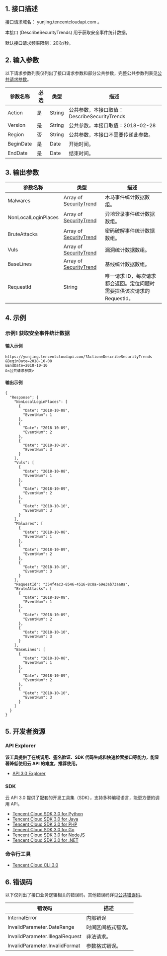 ## 1. 接口描述

接口请求域名： yunjing.tencentcloudapi.com 。

本接口 (DescribeSecurityTrends) 用于获取安全事件统计数据。

默认接口请求频率限制：20次/秒。

## 2. 输入参数

以下请求参数列表仅列出了接口请求参数和部分公共参数，完整公共参数列表见[公共请求参数](/document/api/296/19828)。

| 参数名称 | 必选 | 类型 | 描述 |
|---------|---------|---------|---------|
| Action | 是 | String | 公共参数，本接口取值：DescribeSecurityTrends |
| Version | 是 | String | 公共参数，本接口取值：2018-02-28 |
| Region | 否 | String | 公共参数，本接口不需要传递此参数。 |
| BeginDate | 是 | Date | 开始时间。 |
| EndDate | 是 | Date | 结束时间。 |

## 3. 输出参数

| 参数名称 | 类型 | 描述 |
|---------|---------|---------|
| Malwares | Array of [SecurityTrend](/document/api/296/19867#SecurityTrend) | 木马事件统计数据数组。|
| NonLocalLoginPlaces | Array of [SecurityTrend](/document/api/296/19867#SecurityTrend) | 异地登录事件统计数据数组。|
| BruteAttacks | Array of [SecurityTrend](/document/api/296/19867#SecurityTrend) | 密码破解事件统计数据数组。|
| Vuls | Array of [SecurityTrend](/document/api/296/19867#SecurityTrend) | 漏洞统计数据数组。|
| BaseLines | Array of [SecurityTrend](/document/api/296/19867#SecurityTrend) | 基线统计数据数组。|
| RequestId | String | 唯一请求 ID，每次请求都会返回。定位问题时需要提供该次请求的 RequestId。|

## 4. 示例

### 示例1 获取安全事件统计数据

#### 输入示例

```
https://yunjing.tencentcloudapi.com/?Action=DescribeSecurityTrends
&BeginDate=2018-10-08
&EndDate=2018-10-10
&<公共请求参数>
```

#### 输出示例

```
{
  "Response": {
    "NonLocalLoginPlaces": [
      {
        "Date": "2018-10-08",
        "EventNum": 1
      },
      {
        "Date": "2018-10-09",
        "EventNum": 2
      },
      {
        "Date": "2018-10-10",
        "EventNum": 3
      }
    ],
    "Vuls": [
      {
        "Date": "2018-10-08",
        "EventNum": 1
      },
      {
        "Date": "2018-10-09",
        "EventNum": 2
      },
      {
        "Date": "2018-10-10",
        "EventNum": 3
      }
    ],
    "Malwares": [
      {
        "Date": "2018-10-08",
        "EventNum": 1
      },
      {
        "Date": "2018-10-09",
        "EventNum": 2
      },
      {
        "Date": "2018-10-10",
        "EventNum": 3
      }
    ],
    "RequestId": "354f4ac3-8546-4516-8c8a-69e3ab73aa8a",
    "BruteAttacks": [
      {
        "Date": "2018-10-08",
        "EventNum": 1
      },
      {
        "Date": "2018-10-09",
        "EventNum": 2
      },
      {
        "Date": "2018-10-10",
        "EventNum": 3
      }
    ],
    "BaseLines": [
      {
        "Date": "2018-10-08",
        "EventNum": 1
      },
      {
        "Date": "2018-10-09",
        "EventNum": 2
      },
      {
        "Date": "2018-10-10",
        "EventNum": 3
      }
    ]
  }
}
```


## 5. 开发者资源

### API Explorer

**该工具提供了在线调用、签名验证、SDK 代码生成和快速检索接口等能力，能显著降低使用云 API 的难度，推荐使用。**

* [API 3.0 Explorer](https://console.cloud.tencent.com/api/explorer?Product=yunjing&Version=2018-02-28&Action=DescribeSecurityTrends)

### SDK

云 API 3.0 提供了配套的开发工具集（SDK），支持多种编程语言，能更方便的调用 API。

* [Tencent Cloud SDK 3.0 for Python](https://github.com/TencentCloud/tencentcloud-sdk-python)
* [Tencent Cloud SDK 3.0 for Java](https://github.com/TencentCloud/tencentcloud-sdk-java)
* [Tencent Cloud SDK 3.0 for PHP](https://github.com/TencentCloud/tencentcloud-sdk-php)
* [Tencent Cloud SDK 3.0 for Go](https://github.com/TencentCloud/tencentcloud-sdk-go)
* [Tencent Cloud SDK 3.0 for NodeJS](https://github.com/TencentCloud/tencentcloud-sdk-nodejs)
* [Tencent Cloud SDK 3.0 for .NET](https://github.com/TencentCloud/tencentcloud-sdk-dotnet)

### 命令行工具

* [Tencent Cloud CLI 3.0](https://cloud.tencent.com/document/product/440/6176)

## 6. 错误码

以下仅列出了接口业务逻辑相关的错误码，其他错误码详见[公共错误码](/document/api/296/19830#.E5.85.AC.E5.85.B1.E9.94.99.E8.AF.AF.E7.A0.81)。

| 错误码 | 描述 |
|---------|---------|
| InternalError | 内部错误 |
| InvalidParameter.DateRange | 时间区间格式错误。 |
| InvalidParameter.IllegalRequest | 非法请求。 |
| InvalidParameter.InvalidFormat | 参数格式错误。 |
